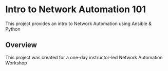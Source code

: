 # Intro to Network Automation 101

This project provides an intro to Network Automation using Ansible & Python

## Overview

This project was created for a one-day instructor-led Network Automation Workshop